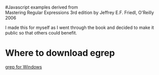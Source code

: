#Javascript examples derived from </br>Mastering Regular Expressions 3rd edition
by Jeffrey E.F. Friedl, O'Reilly 2006  

I made this for myself as I went through the book and decided to make it public so that others could benefit.



# Where to download egrep
[grep for Windows](http://gnuwin32.sourceforge.net/packages/grep.htm)